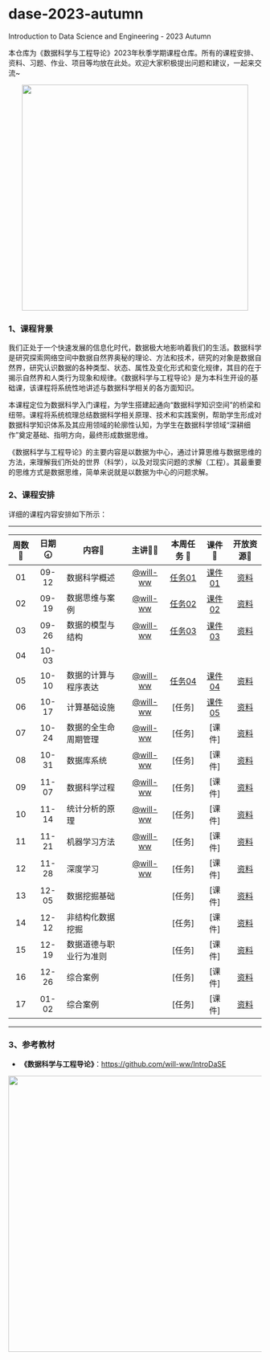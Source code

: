 # dase-2023-autumn
Introduction to Data Science and Engineering - 2023 Autumn

本仓库为《数据科学与工程导论》2023年秋季学期课程仓库。所有的课程安排、资料、习题、作业、项目等均放在此处。欢迎大家积极提出问题和建议，一起来交流~

<div align=center>
<img src="https://github.com/X-lab2017/ds-2023-autumn/assets/15010826/4d17645c-b064-4331-8565-ebd2de2cb113" width="450px">
</div>

### 1、课程背景

我们正处于一个快速发展的信息化时代，数据极大地影响着我们的生活。数据科学是研究探索网络空间中数据自然界奥秘的理论、方法和技术，研究的对象是数据自然界，研究认识数据的各种类型、状态、属性及变化形式和变化规律，其目的在于揭示自然界和人类行为现象和规律。《数据科学与工程导论》是为本科生开设的基础课，该课程将系统性地讲述与数据科学相关的各方面知识。

本课程定位为数据科学入门课程，为学生搭建起通向“数据科学知识空间”的桥梁和纽带。课程将系统梳理总结数据科学相关原理、技术和实践案例，帮助学生形成对数据科学知识体系及其应用领域的轮廓性认知，为学生在数据科学领域“深耕细作”奠定基础、指明方向，最终形成数据思维。

《数据科学与工程导论》的主要内容是以数据为中心，通过计算思维与数据思维的方法，来理解我们所处的世界（科学），以及对现实问题的求解（工程）。其最重要的思维方式是数据思维，简单来说就是以数据为中心的问题求解。

### 2、课程安排

详细的课程内容安排如下所示：

---


| 周数📆 | 日期🕣 | 内容📒 | 主讲💂‍♂️ | 本周任务 📌| 课件📘 |开放资源📂 |
| :----: | :----: | ------ | :----------------------------------------: | :-----------------------------------------------------: | :--------------------------------------------------------------------------------: | :-------------------------------------------------------------: |
|   01   | 09-12 | 数据科学概述 | [@will-ww](https://github.com/will-ww) | [任务01](https://github.com/X-lab2017/dase-2023-autumn/issues/2) |[课件01](https://github.com/X-lab2017/dase-2023-autumn/tree/main/lecture01) |[资料](https://github.com/X-lab2017/dase-2023-autumn/tree/main/resource) |
|   02   | 09-19 | 数据思维与案例 | [@will-ww](https://github.com/will-ww) |  [任务02](https://github.com/X-lab2017/dase-2023-autumn/issues/3)   |  [课件02](https://github.com/X-lab2017/dase-2023-autumn/tree/main/lecture02)  | [资料](https://github.com/X-lab2017/dase-2023-autumn/tree/main/resource)   |
|   03   | 09-26 | 数据的模型与结构 | [@will-ww](https://github.com/will-ww) |  [任务03](https://github.com/X-lab2017/dase-2023-autumn/issues/17)   |  [课件03](https://github.com/X-lab2017/dase-2023-autumn/tree/main/lecture03)  | [资料](https://github.com/X-lab2017/dase-2023-autumn/tree/main/resource)   |
|   04   | 10-03 |  |  |     |    |    |
|   05   | 10-10 | 数据的计算与程序表达 | [@will-ww](https://github.com/will-ww) |  [任务04](https://github.com/X-lab2017/dase-2023-autumn/issues/20)   |  [课件04](https://github.com/X-lab2017/dase-2023-autumn/tree/main/lecture04)  | [资料](https://github.com/X-lab2017/dase-2023-autumn/tree/main/resource)   |
|   06   | 10-17 | 计算基础设施 | [@will-ww](https://github.com/will-ww) |  [任务]   |  [课件05](https://github.com/X-lab2017/dase-2023-autumn/tree/main/lecture05)  | [资料](https://github.com/X-lab2017/dase-2023-autumn/tree/main/resource)   |
|   07   | 10-24 | 数据的全生命周期管理 | [@will-ww](https://github.com/will-ww) |  [任务]   |  [课件]  | [资料](https://github.com/X-lab2017/dase-2023-autumn/tree/main/resource)   |
|   08   | 10-31 | 数据库系统 | [@will-ww](https://github.com/will-ww) |  [任务]   |  [课件]  | [资料](https://github.com/X-lab2017/dase-2023-autumn/tree/main/resource)   |
|   09   | 11-07 | 数据科学过程 | [@will-ww](https://github.com/will-ww) |  [任务]   |  [课件]  | [资料](https://github.com/X-lab2017/dase-2023-autumn/tree/main/resource)   |
|   10   | 11-14 | 统计分析的原理 | [@will-ww](https://github.com/will-ww) |  [任务]   |  [课件]  | [资料](https://github.com/X-lab2017/dase-2023-autumn/tree/main/resource)   |
|   11   | 11-21 | 机器学习方法 | [@will-ww](https://github.com/will-ww) |  [任务]   |  [课件]  | [资料](https://github.com/X-lab2017/dase-2023-autumn/tree/main/resource)   |
|   12   | 11-28 | 深度学习 | [@will-ww](https://github.com/will-ww) |  [任务]   |  [课件]  | [资料](https://github.com/X-lab2017/dase-2023-autumn/tree/main/resource)   |
|   13   | 12-05 | 数据挖掘基础 |  |  [任务]   |  [课件]  | [资料](https://github.com/X-lab2017/dase-2023-autumn/tree/main/resource)   |
|   14   | 12-12 | 非结构化数据挖掘 | |  [任务]   |  [课件]  | [资料](https://github.com/X-lab2017/dase-2023-autumn/tree/main/resource)   |
|   15   | 12-19 | 数据道德与职业行为准则 |  |  [任务]   |  [课件]  | [资料](https://github.com/X-lab2017/dase-2023-autumn/tree/main/resource)   |
|   16   | 12-26 | 综合案例 |  |  [任务]   |  [课件]  | [资料](https://github.com/X-lab2017/dase-2023-autumn/tree/main/resource)   |
|   17   | 01-02 | 综合案例 |  |  [任务]   |  [课件]  | [资料](https://github.com/X-lab2017/dase-2023-autumn/tree/main/resource)   |


---


### 3、参考教材

- **《数据科学与工程导论》**：https://github.com/will-ww/IntroDaSE

<div align=center>
<img src="https://github.com/X-lab2017/ds-2023-autumn/assets/15010826/10aa5862-d514-493b-a119-fb40d9f17499" width="550px">
</div>


